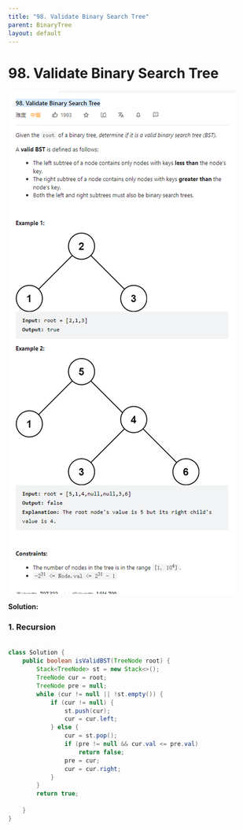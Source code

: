 ```yaml
---
title: "98. Validate Binary Search Tree"
parent: BinaryTree
layout: default
---
```


# 98. Validate Binary Search Tree

![Example](../../assets/98.png)

**Solution:**

### 1. Recursion

```java

class Solution {
    public boolean isValidBST(TreeNode root) {
        Stack<TreeNode> st = new Stack<>();
        TreeNode cur = root;
        TreeNode pre = null;
        while (cur != null || !st.empty()) {
            if (cur != null) {
                st.push(cur);
                cur = cur.left;
            } else {
                cur = st.pop();
                if (pre != null && cur.val <= pre.val)
                    return false;
                pre = cur;
                cur = cur.right;
            }
        }
        return true;

    }
}

```
